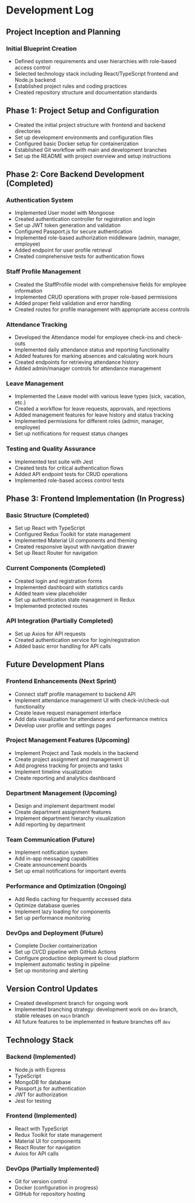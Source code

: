 # Development Log

## Project Inception and Planning

### Initial Blueprint Creation
- Defined system requirements and user hierarchies with role-based access control
- Selected technology stack including React/TypeScript frontend and Node.js backend
- Established project rules and coding practices
- Created repository structure and documentation standards

## Phase 1: Project Setup and Configuration

- Created the initial project structure with frontend and backend directories
- Set up development environments and configuration files
- Configured basic Docker setup for containerization
- Established Git workflow with main and development branches
- Set up the README with project overview and setup instructions

## Phase 2: Core Backend Development (Completed)

### Authentication System
- Implemented User model with Mongoose
- Created authentication controller for registration and login
- Set up JWT token generation and validation
- Configured Passport.js for secure authentication
- Implemented role-based authorization middleware (admin, manager, employee)
- Added endpoint for user profile retrieval
- Created comprehensive tests for authentication flows

### Staff Profile Management
- Created the StaffProfile model with comprehensive fields for employee information
- Implemented CRUD operations with proper role-based permissions
- Added proper field validation and error handling
- Created routes for profile management with appropriate access controls

### Attendance Tracking
- Developed the Attendance model for employee check-ins and check-outs
- Implemented daily attendance status and reporting functionality
- Added features for marking absences and calculating work hours
- Created endpoints for retrieving attendance history
- Added admin/manager controls for attendance management

### Leave Management
- Implemented the Leave model with various leave types (sick, vacation, etc.)
- Created a workflow for leave requests, approvals, and rejections
- Added management features for leave history and status tracking
- Implemented permissions for different roles (admin, manager, employee)
- Set up notifications for request status changes

### Testing and Quality Assurance
- Implemented test suite with Jest
- Created tests for critical authentication flows
- Added API endpoint tests for CRUD operations
- Implemented role-based access control tests

## Phase 3: Frontend Implementation (In Progress)

### Basic Structure (Completed)
- Set up React with TypeScript
- Configured Redux Toolkit for state management
- Implemented Material UI components and theming
- Created responsive layout with navigation drawer
- Set up React Router for navigation

### Current Components (Completed)
- Created login and registration forms
- Implemented dashboard with statistics cards
- Added team view placeholder
- Set up authentication state management in Redux
- Implemented protected routes

### API Integration (Partially Completed)
- Set up Axios for API requests
- Created authentication service for login/registration
- Added basic error handling for API calls

## Future Development Plans

### Frontend Enhancements (Next Sprint)
- Connect staff profile management to backend API
- Implement attendance management UI with check-in/check-out functionality
- Create leave request management interface
- Add data visualization for attendance and performance metrics
- Develop user profile and settings pages

### Project Management Features (Upcoming)
- Implement Project and Task models in the backend
- Create project assignment and management UI
- Add progress tracking for projects and tasks
- Implement timeline visualization
- Create reporting and analytics dashboard

### Department Management (Upcoming)
- Design and implement department model
- Create department assignment features
- Implement department hierarchy visualization
- Add reporting by department

### Team Communication (Future)
- Implement notification system
- Add in-app messaging capabilities
- Create announcement boards
- Set up email notifications for important events

### Performance and Optimization (Ongoing)
- Add Redis caching for frequently accessed data
- Optimize database queries
- Implement lazy loading for components
- Set up performance monitoring

### DevOps and Deployment (Future)
- Complete Docker containerization
- Set up CI/CD pipeline with GitHub Actions
- Configure production deployment to cloud platform
- Implement automatic testing in pipeline
- Set up monitoring and alerting

## Version Control Updates
- Created development branch for ongoing work
- Implemented branching strategy: development work on `dev` branch, stable releases on `main` branch
- All future features to be implemented in feature branches off `dev`

## Technology Stack

### Backend (Implemented)
- Node.js with Express
- TypeScript
- MongoDB for database
- Passport.js for authentication
- JWT for authorization
- Jest for testing

### Frontend (Implemented)
- React with TypeScript
- Redux Toolkit for state management
- Material UI for components
- React Router for navigation
- Axios for API calls

### DevOps (Partially Implemented)
- Git for version control
- Docker (configuration in progress)
- GitHub for repository hosting 